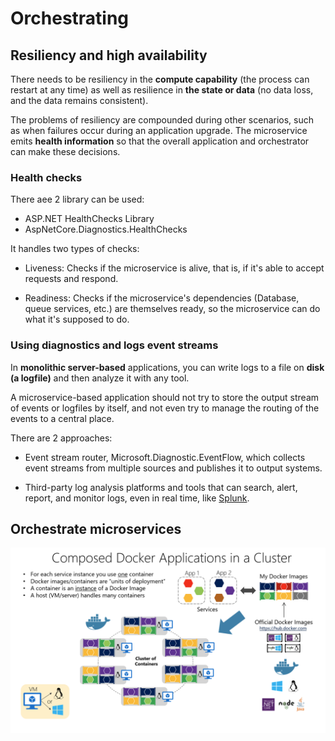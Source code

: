 # Orchestrating

## Resiliency and high availability

There needs to be resiliency in the **compute capability** (the process can restart at any time) as well as resilience in **the state or data** (no data loss, and the data remains consistent).

The problems of resiliency are compounded during other scenarios, such as when failures occur during an application upgrade. The microservice emits **health information** so that the overall application and orchestrator can make these decisions.

### Health checks

There aee 2 library can be used:

- ASP.NET HealthChecks Library
- AspNetCore.Diagnostics.HealthChecks

It handles two types of checks:

- Liveness: Checks if the microservice is alive, that is, if it's able to accept requests and respond.

- Readiness: Checks if the microservice's dependencies (Database, queue services, etc.) are themselves ready, so the microservice can do what it's supposed to do.

### Using diagnostics and logs event streams

In **monolithic server-based** applications, you can write logs to a file on **disk (a logfile)** and then analyze it with any tool.

A microservice-based application should not try to store the output stream of events or logfiles by itself, and not even try to manage the routing of the events to a central place.

There are 2 approaches:

- Event stream router, Microsoft.Diagnostic.EventFlow, which collects event streams from multiple sources and publishes it to output systems.

- Third-party log analysis platforms and tools that can search, alert, report, and monitor logs, even in real time, like [Splunk](https://www.splunk.com/).

## Orchestrate microservices

![docker apps in a cluster](../images/docker-apps-in-a-cluster.png)